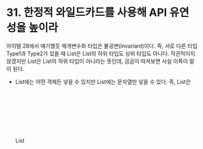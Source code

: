 # 31. 한정적 와일드카드를 사용해 API 유연성을 높이라
아이템 28에서 얘기했듯 매개변수화 타입은 불공변(invariant)이다. 즉, 서로 다른 타입 Type1과 Type2가 있을 때 List<Type1>은 List<Type2>의 하위 타입도 상위 타입도 아니다. 직관적이지 않겠지만 List<String>은 List<Object>의 하위 타입이 아니라는 뜻인데, 곰곰이 따져보면 사실 이쪽이 말이 된다.
- List<Object>에는 어떤 객체든 넣을 수 있지만 List<String>에는 문자열만 넣을 수 있다. 즉, List<String>은 List<Object>가 하는 일을 제대로 수해하지 못하니 하위 타입이 될 수 없다.(리스코프 치환 원칙 위배)

<br>

## PECS 공식

다음 공식을 워외두면 어떤 와일드카드 타입을 써야하는지 기억하는 데 도움이 된다. 나프탈린(Naftalin)과 와들러(Wadler)는 겟풋원칙(Get and Put Principle)으로 부른다.

#### 펙스(PECS): producer-extends, consumer-super
- 매개변수화 타입 T가 생성자라면 <? extends T>
- 매개변수화 타입 T가 소비자라면 <? super T>

<br>

## 메서드 선언에 타입 매개변수가 한 번만 나오면 와일드카드로 대체하라.
와일드카드와 관련해 논의해야 할 주제가 하나 더 남았다. 타입 매개변수와 와일드카드에는 공통되는 부분이 있어서, 메서드를 정의할 때 둘 중 어느 것을 사용해도 괜찮을 때가 많다.

<br>

예를 들어 주어진 리스트에서 명시한 두 인덱스의 아이템들을 교환(swap)하는 정적 메서드를 두 방식 모두로 정의해보자. 다음 코드에서 첫 번째는 비한정적 타입 매개변수(아이템 30)를 사용했고 두 번째는 비한정적 와일드카드를 사용했다.

~~~
public static <E> void swap(List<E> list, int i, int j)
public static void swap2(List list, int i, int j)
~~~

<br>

어떤 선언이 나을까? 더 나은 이유가 무엇일까? public API라면 간단한 두 번째가 낫다. 
- 어떤 리스트든 이 메서드에 넘기면 명시한 인덱스의 원소들을 교환해 줄 것이다. 신경 써야 할 타입 매개변수도 없다.

기본 규칙은 이렇다. 이때 비한정적 타입 매개변수라면 → 비한정적 와일드카드로 바꾸고, 한정적 타입 매개변수라면 → 한정적 와일드카드로 바꾸면 된다.

하지만 두 번째 swap 선언에는 문제가 하나 있는데, 다음과 같이 아주 직관적으로 구현한 코드가 컴파일되지 않는다는 것이다.

~~~
public static void swap(List<?> list, int i, int j){
   list.set(i, list.get(j, list.get(i)));
}
~~~

이 코드를 컴파일하면 그다지 도움이 되지 않는 오류 메시지가 나온다. 방금 꺼낸 원소를 리스트에 다시 넣을 수 없다고 한다. 원인은 리스트 타입이 List<?>인데, List<?>에는 null 외에는 어떤 값도 넣을 수 없다는 데 있다. 

<br>

### private 도우미 메서드로 따로 작성하여 해결하기
다행히 형변환이나 리스트의 로 타입을 사용하지 않고도 해결할 길이 있다. 바로 와일드카드 타입의 실제 타입을 알려주는 메서드를 private 도우미 메서드로 따로 작성하여 활용하는 방법이다. 실제 타입을 알아내려면 이 도우미 메서드는 제네릭 메서드여야 한다. 다음 코드를 보자.

~~~
public static void swap(List<?> list, int i, int j){
	 swapHelper(list, i, j);
}

// private 도우미 메서드 (와일드카드 타입 -> 실제 타입)
private static <E> void swapHelper(List<E> list, int i, int j){
   list.set(i, list.set(j, list.get(i)));
}
~~~

swapHelper 메서드는 리스트가 List<E>임을 알고 있다. 즉, 이 리스트에서 꺼낸 값이 항상 E이고, E 타입의 값이라면 이 리스트에 넣어도 안전함을 알고 있다. 다소 복잡하게 구현했지만 이제 깔끔히 컴파일된다. 이상으로 swap 메서드 내부에서는 더 복잡한 제네릭 메서드를 이용했지만, 덕분에 외부에서는 와일드카드 기반의 멋진 선언을 유지할 수 있었다. 즉, swap 메서드를 호출하는 클라이언트는 복잡한 swapHelper의 존재를 모른 채 그 혜택을 누리는 것이다.

<br>

## 핵심 정리
조금 복잡하더라도 와일드카드 타입을 적용하면 API가 훨씬 유연해진다. 그러니 널리 쓰일 라이브러리를 작성한다면 반드시 와일드카드 타입을 적절히 사용해줘야 한다. 
- PECS 공식을 기억하자. 즉, 생산자(producer)는 extends를 소비자(consumer)는 super를 사용한다.
- Comparable과 Comparator는 모두 소비자라는 사실도 잊지 말자.

<br>

--- 

💡 본문은 [개발 블로그](https://loosie.tistory.com/689) 에 있습니다.
